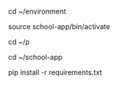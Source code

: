 cd ~/environment
 
source school-app/bin/activate

cd ~/p

cd ~/school-app

pip install -r requirements.txt